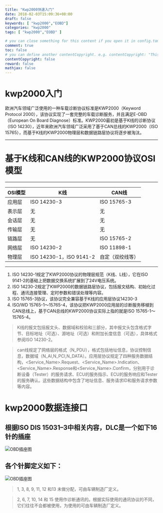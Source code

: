 ```yaml
---
title: "Kwp2000快速入门"
date: 2018-02-03T15:09:36+08:00
draft: false
keywords: [ "kwp2000","EOBD"]
categories: "kwp2000"
tags: [ "kwp2000","EOBD" ]

# you can close something for this content if you open it in config.toml.
comment: true
toc: false
# you can define another contentCopyright. e.g. contentCopyright: "This is an another copyright."
contentCopyright: false
reward: false
mathjax: false
---
```


# kwp2000入门

欧洲汽车领域广泛使用的一种车载诊断协议标准是KWP2000（Keyword Protocol 2000），该协议实现了一套完整的车载诊断服务，并且满足E-OBD（European On Board Diagnose）标准。KWP2000最初是基于K线的诊断协议（ISO 14230），近年来欧洲汽车领域广泛采用了基于CAN总线的KWP2000（ISO 15765），而基于K线的KWP2000物理层和数据链路层协议将逐步被淘汰。

---------------------------------------

# 基于K线和CAN线的KWP2000协议OSI模型

---------------------------------------

|OSI模型|K线|CAN线|
|---|---|---|
|应用层|ISO 14230-3|ISO 15765-3|
|表示层|无|无|
|会话层|无|无|
|传输层|无|无|
|链路层|无|ISO 15765-2|
|网络层|ISO 14230-2|ISO 11898-1|
|物理层|ISO 14230-1，ISO 9141-2|自定（双绞线等）|

---------------------------------------

1. ISO 14230-1规定了KWP2000协议的物理层规范（K线、L线），它在ISO 9141-2的基础上把数据交换系统扩展到了24V电压系统。
2. ISO 14230-2规定了KWP2000的数据链路层协议，包括报文结构、初始化过程、通讯连接管理、定时参数和错误处理等内容。
3. ISO 15765-3协议，该协议完全兼容基于K线的应用层协议14230-3
4. ISO/WD 15765-1～15765-4，该协议把KWP2000应用层的诊断服务移植到CAN总线上，基于CAN总线的KWP2000协议实际上指的就是ISO 15765-1～15765-4。

 > K线的报文包括报文头、数据域和校验和三部分，其中报文头包含格式字节、目标地址（可选）、源地址（可选）和附加长度信息（可选），具体格式参阅ISO 14230-2。

 > can线规定了网络层的格式（N_PDU），格式包括地址信息，协议控制信息，数据域（N_AI,N_PCI,N_DATA）。应用层协议规定了四种服务数据结构，<Service_Name>.Request、<Service_Name>.Indication、<Service_Name>.Response和<Service_Name>.Confirm，分别用于诊断设备（Tester）的服务请求、ECU的服务指示、ECU的服务响应和Tester的服务确认。这些数据结构中包含了地址信息、服务请求ID和服务请求参数等内容。

# kwp2000数据连接口
## 根据ISO DIS 15031–3中相关内容，DLC是一个如下16针的插座

![OBD插座图](http://res.cloudinary.com/xeitongxueflyme/image/upload/v1517623820/OBDjiekoutu_cmew5c.png)

## 各个针脚定义如下：

![OBD插座图](http://res.cloudinary.com/xeitongxueflyme/image/upload/v1517623808/OBDJIEKOUMIAOshu_egld52.png)

> 1, 3, 8, 9, 11, 12 和13 未做分配，可由车辆制造厂定义。

> 2, 6, 7, 10, 14 和 15 使用作诊断通讯的。根据实际使用的通讯协议的不同，它们往往不会都被使用，为使用的可由车辆制造厂定义。
 